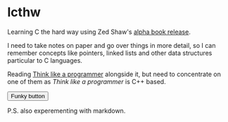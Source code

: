 # lcthw
Learning C the hard way using Zed Shaw's [alpha book release](c.learncodethehardway.org/book/). 

I need to take notes on paper and go over things in more detail, so I can remember concepts like pointers, linked lists 
and other data structures particular to C languages.    

Reading [Think like a programmer](http://www.amazon.co.uk/Think-Like-Programmer-Introduction-Creative/dp/1593274246)
alongside it, but need to concentrate on one of them as _Think like a programmer_ is C++ based. 

<button class="button-save large">Funky button</button> 

P.S. also experementing with markdown. 
